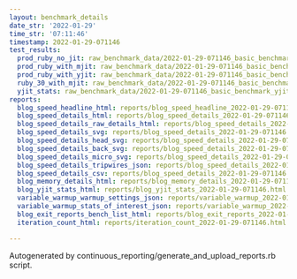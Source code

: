 ```yaml
---
layout: benchmark_details
date_str: '2022-01-29'
time_str: '07:11:46'
timestamp: 2022-01-29-071146
test_results:
  prod_ruby_no_jit: raw_benchmark_data/2022-01-29-071146_basic_benchmark_prod_ruby_no_jit.json
  prod_ruby_with_mjit: raw_benchmark_data/2022-01-29-071146_basic_benchmark_prod_ruby_with_mjit.json
  prod_ruby_with_yjit: raw_benchmark_data/2022-01-29-071146_basic_benchmark_prod_ruby_with_yjit.json
  ruby_30_with_mjit: raw_benchmark_data/2022-01-29-071146_basic_benchmark_ruby_30_with_mjit.json
  yjit_stats: raw_benchmark_data/2022-01-29-071146_basic_benchmark_yjit_stats.json
reports:
  blog_speed_headline_html: reports/blog_speed_headline_2022-01-29-071146.html
  blog_speed_details_html: reports/blog_speed_details_2022-01-29-071146.html
  blog_speed_details_raw_details_html: reports/blog_speed_details_2022-01-29-071146.raw_details.html
  blog_speed_details_svg: reports/blog_speed_details_2022-01-29-071146.svg
  blog_speed_details_head_svg: reports/blog_speed_details_2022-01-29-071146.head.svg
  blog_speed_details_back_svg: reports/blog_speed_details_2022-01-29-071146.back.svg
  blog_speed_details_micro_svg: reports/blog_speed_details_2022-01-29-071146.micro.svg
  blog_speed_details_tripwires_json: reports/blog_speed_details_2022-01-29-071146.tripwires.json
  blog_speed_details_csv: reports/blog_speed_details_2022-01-29-071146.csv
  blog_memory_details_html: reports/blog_memory_details_2022-01-29-071146.html
  blog_yjit_stats_html: reports/blog_yjit_stats_2022-01-29-071146.html
  variable_warmup_warmup_settings_json: reports/variable_warmup_2022-01-29-071146.warmup_settings.json
  variable_warmup_stats_of_interest_json: reports/variable_warmup_2022-01-29-071146.stats_of_interest.json
  blog_exit_reports_bench_list_html: reports/blog_exit_reports_2022-01-29-071146.bench_list.html
  iteration_count_html: reports/iteration_count_2022-01-29-071146.html

---
```

Autogenerated by continuous_reporting/generate_and_upload_reports.rb script.
